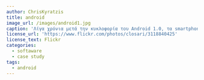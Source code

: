 ```yaml
---
author: ChrisKyratzis
title: android
image_url: /images/android1.jpg
caption: 'Λίγα χρόνια μετά την κυκλοφορία του Android 1.0, τα smartphone που είχαν εγκατεστημένο το λειτουργικό σύστημα ήταν παντού. Τώρα έχει γίνει το πιο δημοφιλές φορητό λειτουργικό σύστημα στον κόσμο, νικώντας τους πολλούς ανταγωνιστές του, όπως Symbian, BlackBerry, Palm OS, webOS και Windows Phone.'
license_url: 'https://www.flickr.com/photos/closari/3118840425'
license_text: Flickr
categories:
  - softaware
  - case study
tags:
  - android
---
```

